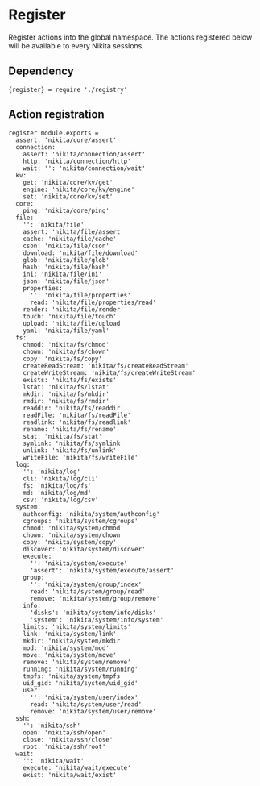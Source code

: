 
# Register

Register actions into the global namespace. The actions registered below will be
available to every Nikita sessions.

## Dependency

    {register} = require './registry'

## Action registration

    register module.exports =
      assert: 'nikita/core/assert'
      connection:
        assert: 'nikita/connection/assert'
        http: 'nikita/connection/http'
        wait: '': 'nikita/connection/wait'
      kv:
        get: 'nikita/core/kv/get'
        engine: 'nikita/core/kv/engine'
        set: 'nikita/core/kv/set'
      core:
        ping: 'nikita/core/ping'
      file:
        '': 'nikita/file'
        assert: 'nikita/file/assert'
        cache: 'nikita/file/cache'
        cson: 'nikita/file/cson'
        download: 'nikita/file/download'
        glob: 'nikita/file/glob'
        hash: 'nikita/file/hash'
        ini: 'nikita/file/ini'
        json: 'nikita/file/json'
        properties:
          '': 'nikita/file/properties'
          read: 'nikita/file/properties/read'
        render: 'nikita/file/render'
        touch: 'nikita/file/touch'
        upload: 'nikita/file/upload'
        yaml: 'nikita/file/yaml'
      fs:
        chmod: 'nikita/fs/chmod'
        chown: 'nikita/fs/chown'
        copy: 'nikita/fs/copy'
        createReadStream: 'nikita/fs/createReadStream'
        createWriteStream: 'nikita/fs/createWriteStream'
        exists: 'nikita/fs/exists'
        lstat: 'nikita/fs/lstat'
        mkdir: 'nikita/fs/mkdir'
        rmdir: 'nikita/fs/rmdir'
        readdir: 'nikita/fs/readdir'
        readFile: 'nikita/fs/readFile'
        readlink: 'nikita/fs/readlink'
        rename: 'nikita/fs/rename'
        stat: 'nikita/fs/stat'
        symlink: 'nikita/fs/symlink'
        unlink: 'nikita/fs/unlink'
        writeFile: 'nikita/fs/writeFile'
      log:
        '': 'nikita/log'
        cli: 'nikita/log/cli'
        fs: 'nikita/log/fs'
        md: 'nikita/log/md'
        csv: 'nikita/log/csv'
      system:
        authconfig: 'nikita/system/authconfig'
        cgroups: 'nikita/system/cgroups'
        chmod: 'nikita/system/chmod'
        chown: 'nikita/system/chown'
        copy: 'nikita/system/copy'
        discover: 'nikita/system/discover'
        execute:
          '': 'nikita/system/execute'
          'assert': 'nikita/system/execute/assert'
        group:
          '': 'nikita/system/group/index'
          read: 'nikita/system/group/read'
          remove: 'nikita/system/group/remove'
        info:
          'disks': 'nikita/system/info/disks'
          'system': 'nikita/system/info/system'
        limits: 'nikita/system/limits'
        link: 'nikita/system/link'
        mkdir: 'nikita/system/mkdir'
        mod: 'nikita/system/mod'
        move: 'nikita/system/move'
        remove: 'nikita/system/remove'
        running: 'nikita/system/running'
        tmpfs: 'nikita/system/tmpfs'
        uid_gid: 'nikita/system/uid_gid'
        user:
          '': 'nikita/system/user/index'
          read: 'nikita/system/user/read'
          remove: 'nikita/system/user/remove'
      ssh:
        '': 'nikita/ssh'
        open: 'nikita/ssh/open'
        close: 'nikita/ssh/close'
        root: 'nikita/ssh/root'
      wait:
        '': 'nikita/wait'
        execute: 'nikita/wait/execute'
        exist: 'nikita/wait/exist'
